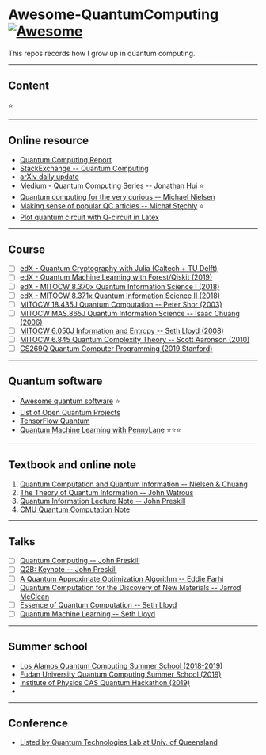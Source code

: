 # Awesome-QuantumComputing [![Awesome](https://awesome.re/badge.svg)](https://awesome.re)

This repos records how I grow up in quantum computing.

---
## Content
:star:

---
## Online resource
- [Quantum Computing Report](https://quantumcomputingreport.com/news/)
- [StackExchange -- Quantum Computing](https://quantumcomputing.stackexchange.com/questions?sort=MostVotes&edited=true)
- [arXiv daily update](https://arxiv.org/list/quant-ph/recent)
- [Medium - Quantum Computing Series -- Jonathan Hui](https://medium.com/@jonathan_hui/qc-quantum-computing-series-10ddd7977abd) :star:
- [Quantum computing for the very curious -- Michael Nielsen](https://quantum.country/qcvc)
- [Making sense of popular QC articles -- Michał Stęchły](https://www.mustythoughts.com/post/making-sense-of-popular-qc-articles) :star:
- [Plot quantum circuit with Q-circuit in Latex](http://physics.unm.edu/CQuIC/Qcircuit/Qtutorial.pdf)


---
## Course
- [ ] [edX - Quantum Cryptography with Julia (Caltech + TU Delft)](https://www.edx.org/course/quantum-cryptography)
- [ ] [edX - Quantum Machine Learning with Forest/Qiskit (2019)](https://github.com/kaminotesf/Quantum-Machine-Learning)
- [ ] [edX - MITOCW 8.370x Quantum Information Science I (2018)](https://courses.edx.org/courses/course-v1:MITx+8.370.1x+1T2018/course/)
- [ ] [edX - MITOCW 8.371x Quantum Information Science II (2018)](https://courses.edx.org/courses/course-v1:MITx+8.371.1x+2T2018/course/)
- [ ] [MITOCW 18.435J Quantum Computation -- Peter Shor (2003)](https://ocw.mit.edu/courses/mathematics/18-435j-quantum-computation-fall-2003/)
- [ ] [MITOCW MAS.865J Quantum Information Science -- Isaac Chuang (2006)](https://ocw.mit.edu/courses/media-arts-and-sciences/mas-865j-quantum-information-science-spring-2006/)
- [ ] [MITOCW 6.050J Information and Entropy -- Seth Lloyd (2008)](https://www.youtube.com/watch?v=phxsQrZQupo&list=PLDDE03B3BDCA1D9B1)
- [ ] [MITOCW 6.845 Quantum Complexity Theory -- Scott Aaronson (2010)](https://ocw.mit.edu/courses/electrical-engineering-and-computer-science/6-845-quantum-complexity-theory-fall-2010/)
- [ ] [CS269Q Quantum Computer Programming (2019 Stanford)](https://cs269q.stanford.edu/)

---
## Quantum software
- [Awesome quantum software](https://github.com/qosf/awesome-quantum-software) :star:
- [List of Open Quantum Projects](https://qosf.org/project_list/)
- [TensorFlow Quantum](https://www.tensorflow.org/quantum)
- [Quantum Machine Learning with PennyLane](https://pennylane.ai/qml/) :star::star::star:


---
## Textbook and online note
1. [Quantum Computation and Quantum Information -- Nielsen & Chuang](http://mmrc.amss.cas.cn/tlb/201702/W020170224608149940643.pdf)
1. [The Theory of Quantum Information -- John Watrous](https://cs.uwaterloo.ca/~watrous/TQI/)
1. [Quantum Information Lecture Note -- John Preskill](http://www.theory.caltech.edu/~preskill/ph219/index.html#lecture)
1. [CMU Quantum Computation Note](https://www.cs.cmu.edu/~odonnell/quantum15/)


---
## Talks
- [ ] [Quantum Computing -- John Preskill](https://www.youtube.com/watch?v=o3hHO3S8Unk&list=PLpQk8lG_JZSrgMdQK6Tibmk8EpISYak3P&index=15)
- [ ] [Q2B: Keynote -- John Preskill](https://www.youtube.com/watch?v=h4nUyF9cSaw&list=PLpQk8lG_JZSrgMdQK6Tibmk8EpISYak3P&index=1)
- [ ] [A Quantum Approximate Optimization Algorithm -- Eddie Farhi](https://www.youtube.com/watch?v=J8y0VhnISi8&list=PLpQk8lG_JZSrgMdQK6Tibmk8EpISYak3P&index=6&t=0s)
- [ ] [Quantum Computation for the Discovery of New Materials -- Jarrod McClean](https://www.youtube.com/watch?v=w7398u8G588)
- [ ] [Essence of Quantum Computation -- Seth Lloyd](https://www.youtube.com/watch?v=M0R12fcTUvs)
- [ ] [Quantum Machine Learning -- Seth Lloyd](https://www.youtube.com/watch?v=Lbndu5EIWvI)

---
## Summer school
- [Los Alamos Quantum Computing Summer School (2018-2019)](https://www.lanl.gov/projects/national-security-education-center/information-science-technology/summer-schools/quantumcomputing/how-to-apply.php)
- [Fudan University Quantum Computing Summer School (2019)](http://phys.fudan.edu.cn/9c/5b/c7453a171099/page.htm)
- [Institute of Physics CAS Quantum Hackathon (2019)](https://zhuanlan.zhihu.com/p/60799422)
- []()

---
## Conference
- [Listed by Quantum Technologies Lab at Univ. of Queensland](http://quantum.info/conf/2020.html)
